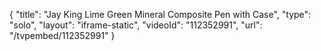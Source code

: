 {
    "title": "Jay King Lime Green Mineral Composite Pen with Case",
    "type": "solo",
    "layout": "iframe-static",
    "videoId": "112352991",
    "url": "\/tvpembed\/112352991"
}